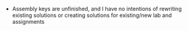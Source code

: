 * Assembly keys are unfinished, and I have no intentions of rewriting existing solutions or creating solutions for existing/new lab and assignments
